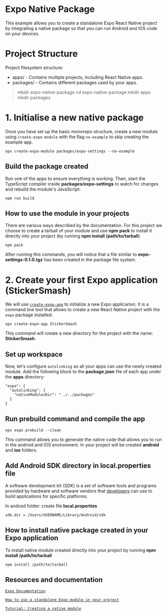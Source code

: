 ﻿# Expo Native Package

This example allows you to create a standalone Expo React Native project by integrating a native package so that you can run Android and IOS code on your devices.


# Project Structure

Project filesystem structure:

 - apps/ - Contains multiple projects, including React Native apps.
 - packages/ - Contains different packages used by your apps.

> mkdir expo-native-package 
> cd expo-native-package 
> mkdir apps  
> mkdir packages

# 1. Initialise a new native package

Once you have set up the basic monorepo structure, create a new module using `create-expo-module` with the flag `no-example` to skip creating the example app.

    npx create-expo-module packages/expo-settings --no-example


## Build the package created

Run one of the apps to ensure everything is working. Then, start the TypeScript compiler inside **packages/expo-settings** to watch for changes and rebuild the module's JavaScript:

    npm run build

## How to use the module in your projects

There are various ways described by the documentation.
For this project we choose to create a tarball of your module and use **npm pack** to install it directly into your project (by running **npm install /path/to/tarball**)

    npm pack
   
 After running this commands, you will notice that a file similar to **expo-settings-0.1.0.tgz** has been created in the package file system.


# 2. Create your first Expo application (StickerSmash)

We will use  [`create-expo-app`](https://docs.expo.dev/more/glossary-of-terms#create-expo-app)  to initialize a new Expo applicarion. It is a command line tool that allows to create a new React Native project with the  `expo`  package installed.

    npx create-expo-app StickerSmash
   
   This command will create a new directory for the project with the name: **StickerSmash**.

## Set up workspace

Now, let's configure `autolinking` so all your apps can use the newly created module. Add the following block to the **package.json** file of each app under the **apps** directory:
```
"expo": {
  "autolinking": {
    "nativeModulesDir": "../../packages"
  }
}
```
## Run prebuild command and compile the app

    npx expo prebuild --clean

This command allows you to generate the native code that allows you to run in the android and IOS environment.
In your project will be created **android** and **ios** folders.

## Add Android SDK directory in local.properties file

A software development kit (SDK) is a set of software tools and programs provided by hardware and software vendors that [developers](https://www.techtarget.com/whatis/definition/software-development) can use to build applications for specific platforms.

In android folder: create file **local.properties** 
```
sdk.dir = /Users/USERNAME/Library/Android/sdk
```

## How to install native package created in your Expo application

To install native module created directly into your project by running **npm install /path/to/tarball**

    npm install /path/to/tarball

## Resources and documentation

[`Expo Documentation`](https://docs.expo.dev)

[`How to use a standalone Expo module in your project`](https://docs.expo.dev/modules/use-standalone-expo-module-in-your-project/#1-initialize-a-new-module)

[`Tutorial: Creating a native module`](https://docs.expo.dev/modules/native-module-tutorial/)
